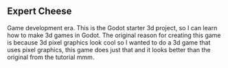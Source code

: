 ## Expert Cheese

Game development era. This is the Godot starter 3d project, so I can learn how
to make 3d games in Godot. The original reason for creating this game is
because 3d pixel graphics look cool so I wanted to do a 3d game that uses pixel
graphics, this game does just that and it looks better than the original from
the tutorial mmm.
